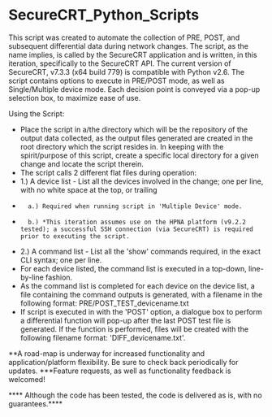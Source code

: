 # SecureCRT_Python_Scripts
This script was created to automate the collection of PRE, POST, and subsequent differential data during network changes.  The script, as the name implies, is called by the SecureCRT application and is written, in this iteration, specifically to the SecureCRT API.  The current version of SecureCRT, v7.3.3 (x64 build 779) is compatible with Python v2.6.  The script contains options to execute in PRE/POST mode, as well as Single/Multiple device mode.  Each decision point is conveyed via a pop-up selection box, to maximize ease of use. 

Using the Script:
- Place the script in a/the directory which will be the repository of the output data collected, as the output files generated are created in the root directory which the script resides in.  In keeping with the spirit/purpose of this script, create a specific local directory for a given change and locate the script therein.  
- The script calls 2 different flat files during operation:
-   1.)  A device list - List all the devices involved in the change; one per line, with no white space at the top, or trailing
-       a.) Required when running script in 'Multiple Device' mode.
-       b.) *This iteration assumes use on the HPNA platform (v9.2.2 tested); a successful SSH connection (via SecureCRT) is required prior to executing the script.
-   2.)  A command list - List all the 'show' commands required, in the exact CLI syntax; one per line.
-   For each device listed, the command list is executed in a top-down, line-by-line fashion.
- As the command list is completed for each device on the device list, a file containing the command outputs is generated, with a filename in the following format: PRE/POST_TEST_devicename.txt
- If script is executed in with the 'POST' option, a dialogue box to perform a differential function will pop-up after the last POST test file is generated.  If the function is performed, files will be created with the following filename format: 'DIFF_devicename.txt'.


**A road-map is underway for increased functionality and application/platform flexibility.  Be sure to check back periodically for updates. 
***Feature requests, as well as functionality feedback is welcomed!

**** Although the code has been tested, the code is delivered as is, with no guarantees.****
